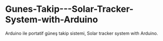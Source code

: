 # Gunes-Takip---Solar-Tracker-System-with-Arduino
Arduino ile portatif güneş takip sistemi, Solar tracker system with Arduino.
